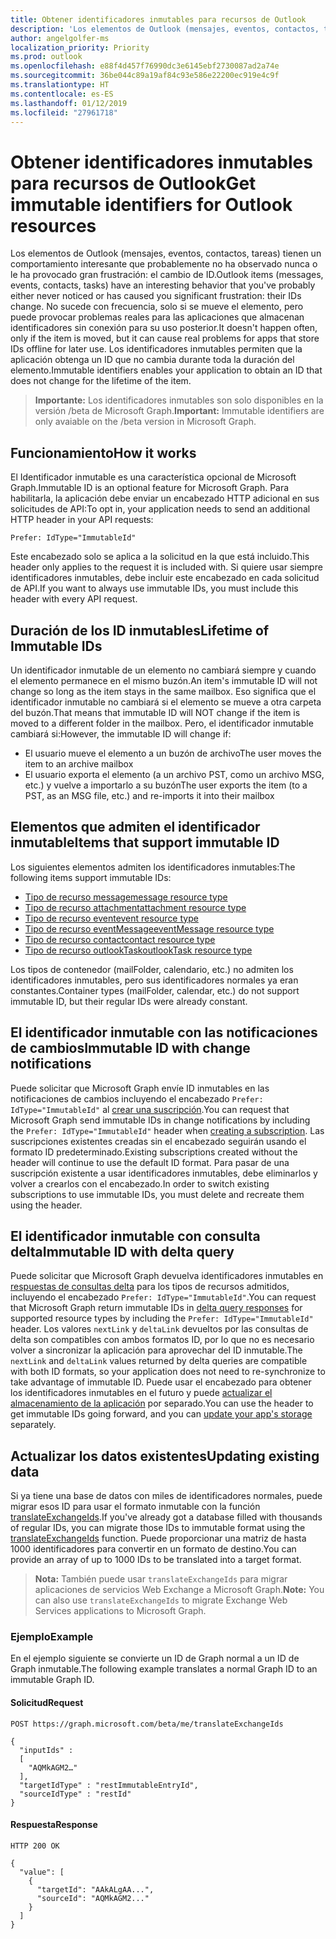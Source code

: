 ```yaml
---
title: Obtener identificadores inmutables para recursos de Outlook
description: 'Los elementos de Outlook (mensajes, eventos, contactos, tareas) tienen un comportamiento interesante que probablemente no ha observado nunca o le ha provocado gran frustración: el cambio de ID. No sucede con frecuencia, solo si se mueve el elemento, pero puede provocar problemas reales para las aplicaciones que almacenan identificadores sin conexión para su uso posterior. Los identificadores inmutables permiten que la aplicación obtenga un ID que no cambia durante toda la duración del elemento.'
author: angelgolfer-ms
localization_priority: Priority
ms.prod: outlook
ms.openlocfilehash: e88f4d457f76990dc3e6145ebf2730087ad2a74e
ms.sourcegitcommit: 36be044c89a19af84c93e586e22200ec919e4c9f
ms.translationtype: HT
ms.contentlocale: es-ES
ms.lasthandoff: 01/12/2019
ms.locfileid: "27961718"
---
```

# <a name="get-immutable-identifiers-for-outlook-resources"></a><span data-ttu-id="19c09-105">Obtener identificadores inmutables para recursos de Outlook</span><span class="sxs-lookup"><span data-stu-id="19c09-105">Get immutable identifiers for Outlook resources</span></span>

<span data-ttu-id="19c09-106">Los elementos de Outlook (mensajes, eventos, contactos, tareas) tienen un comportamiento interesante que probablemente no ha observado nunca o le ha provocado gran frustración: el cambio de ID.</span><span class="sxs-lookup"><span data-stu-id="19c09-106">Outlook items (messages, events, contacts, tasks) have an interesting behavior that you've probably either never noticed or has caused you significant frustration: their IDs change.</span></span> <span data-ttu-id="19c09-107">No sucede con frecuencia, solo si se mueve el elemento, pero puede provocar problemas reales para las aplicaciones que almacenan identificadores sin conexión para su uso posterior.</span><span class="sxs-lookup"><span data-stu-id="19c09-107">It doesn't happen often, only if the item is moved, but it can cause real problems for apps that store IDs offline for later use.</span></span> <span data-ttu-id="19c09-108">Los identificadores inmutables permiten que la aplicación obtenga un ID que no cambia durante toda la duración del elemento.</span><span class="sxs-lookup"><span data-stu-id="19c09-108">Immutable identifiers enables your application to obtain an ID that does not change for the lifetime of the item.</span></span>

> <span data-ttu-id="19c09-109">**Importante:** Los identificadores inmutables son solo disponibles en la versión /beta de Microsoft Graph.</span><span class="sxs-lookup"><span data-stu-id="19c09-109">**Important:** Immutable identifiers are only avaiable on the /beta version in Microsoft Graph.</span></span>

## <a name="how-it-works"></a><span data-ttu-id="19c09-110">Funcionamiento</span><span class="sxs-lookup"><span data-stu-id="19c09-110">How it works</span></span>

<span data-ttu-id="19c09-111">El Identificador inmutable es una característica opcional de Microsoft Graph.</span><span class="sxs-lookup"><span data-stu-id="19c09-111">Immutable ID is an optional feature for Microsoft Graph.</span></span> <span data-ttu-id="19c09-112">Para habilitarla, la aplicación debe enviar un encabezado HTTP adicional en sus solicitudes de API:</span><span class="sxs-lookup"><span data-stu-id="19c09-112">To opt in, your application needs to send an additional HTTP header in your API requests:</span></span>

```http
Prefer: IdType="ImmutableId"
```

<span data-ttu-id="19c09-113">Este encabezado solo se aplica a la solicitud en la que está incluido.</span><span class="sxs-lookup"><span data-stu-id="19c09-113">This header only applies to the request it is included with.</span></span> <span data-ttu-id="19c09-114">Si quiere usar siempre identificadores inmutables, debe incluir este encabezado en cada solicitud de API.</span><span class="sxs-lookup"><span data-stu-id="19c09-114">If you want to always use immutable IDs, you must include this header with every API request.</span></span>

## <a name="lifetime-of-immutable-ids"></a><span data-ttu-id="19c09-115">Duración de los ID inmutables</span><span class="sxs-lookup"><span data-stu-id="19c09-115">Lifetime of Immutable IDs</span></span>

<span data-ttu-id="19c09-116">Un identificador inmutable de un elemento no cambiará siempre y cuando el elemento permanece en el mismo buzón.</span><span class="sxs-lookup"><span data-stu-id="19c09-116">An item's immutable ID will not change so long as the item stays in the same mailbox.</span></span> <span data-ttu-id="19c09-117">Eso significa que el identificador inmutable no cambiará si el elemento se mueve a otra carpeta del buzón.</span><span class="sxs-lookup"><span data-stu-id="19c09-117">That means that immutable ID will NOT change if the item is moved to a different folder in the mailbox.</span></span> <span data-ttu-id="19c09-118">Pero, el identificador inmutable cambiará si:</span><span class="sxs-lookup"><span data-stu-id="19c09-118">However, the immutable ID will change if:</span></span>

- <span data-ttu-id="19c09-119">El usuario mueve el elemento a un buzón de archivo</span><span class="sxs-lookup"><span data-stu-id="19c09-119">The user moves the item to an archive mailbox</span></span>
- <span data-ttu-id="19c09-120">El usuario exporta el elemento (a un archivo PST, como un archivo MSG, etc.) y vuelve a importarlo a su buzón</span><span class="sxs-lookup"><span data-stu-id="19c09-120">The user exports the item (to a PST, as an MSG file, etc.) and re-imports it into their mailbox</span></span>

## <a name="items-that-support-immutable-id"></a><span data-ttu-id="19c09-121">Elementos que admiten el identificador inmutable</span><span class="sxs-lookup"><span data-stu-id="19c09-121">Items that support immutable ID</span></span>

<span data-ttu-id="19c09-122">Los siguientes elementos admiten los identificadores inmutables:</span><span class="sxs-lookup"><span data-stu-id="19c09-122">The following items support immutable IDs:</span></span>

- [<span data-ttu-id="19c09-123">Tipo de recurso message</span><span class="sxs-lookup"><span data-stu-id="19c09-123">message resource type</span></span>](/graph/api/resources/message?view=graph-rest-beta)
- [<span data-ttu-id="19c09-124">Tipo de recurso attachment</span><span class="sxs-lookup"><span data-stu-id="19c09-124">attachment resource type</span></span>](/graph/api/resources/attachment?view=graph-rest-beta)
- [<span data-ttu-id="19c09-125">Tipo de recurso event</span><span class="sxs-lookup"><span data-stu-id="19c09-125">event resource type</span></span>](/graph/api/resources/event?view=graph-rest-beta)
- [<span data-ttu-id="19c09-126">Tipo de recurso eventMessage</span><span class="sxs-lookup"><span data-stu-id="19c09-126">eventMessage resource type</span></span>](/graph/api/resources/eventmessage?view=graph-rest-beta)
- [<span data-ttu-id="19c09-127">Tipo de recurso contact</span><span class="sxs-lookup"><span data-stu-id="19c09-127">contact resource type</span></span>](/graph/api/resources/contact?view=graph-rest-beta)
- [<span data-ttu-id="19c09-128">Tipo de recurso outlookTask</span><span class="sxs-lookup"><span data-stu-id="19c09-128">outlookTask resource type</span></span>](/graph/api/resources/outlooktask?view=graph-rest-beta)

<span data-ttu-id="19c09-129">Los tipos de contenedor (mailFolder, calendario, etc.) no admiten los identificadores inmutables, pero sus identificadores normales ya eran constantes.</span><span class="sxs-lookup"><span data-stu-id="19c09-129">Container types (mailFolder, calendar, etc.) do not support immutable ID, but their regular IDs were already constant.</span></span>

## <a name="immutable-id-with-change-notifications"></a><span data-ttu-id="19c09-130">El identificador inmutable con las notificaciones de cambios</span><span class="sxs-lookup"><span data-stu-id="19c09-130">Immutable ID with change notifications</span></span>

<span data-ttu-id="19c09-131">Puede solicitar que Microsoft Graph envíe ID inmutables en las notificaciones de cambios incluyendo el encabezado `Prefer: IdType="ImmutableId"` al [crear una suscripción](/graph/api/subscription-post-subscriptions?view=graph-rest-beta).</span><span class="sxs-lookup"><span data-stu-id="19c09-131">You can request that Microsoft Graph send immutable IDs in change notifications by including the `Prefer: IdType="ImmutableId"` header when [creating a subscription](/graph/api/subscription-post-subscriptions?view=graph-rest-beta).</span></span> <span data-ttu-id="19c09-132">Las suscripciones existentes creadas sin el encabezado seguirán usando el formato ID predeterminado.</span><span class="sxs-lookup"><span data-stu-id="19c09-132">Existing subscriptions created without the header will continue to use the default ID format.</span></span> <span data-ttu-id="19c09-133">Para pasar de una suscripción existente a usar identificadores inmutables, debe eliminarlos y volver a crearlos con el encabezado.</span><span class="sxs-lookup"><span data-stu-id="19c09-133">In order to switch existing subscriptions to use immutable IDs, you must delete and recreate them using the header.</span></span>

## <a name="immutable-id-with-delta-query"></a><span data-ttu-id="19c09-134">El identificador inmutable con consulta delta</span><span class="sxs-lookup"><span data-stu-id="19c09-134">Immutable ID with delta query</span></span>

<span data-ttu-id="19c09-135">Puede solicitar que Microsoft Graph devuelva identificadores inmutables en [respuestas de consultas delta](delta-query-overview.md) para los tipos de recursos admitidos, incluyendo el encabezado `Prefer: IdType="ImmutableId"`.</span><span class="sxs-lookup"><span data-stu-id="19c09-135">You can request that Microsoft Graph return immutable IDs in [delta query responses](delta-query-overview.md) for supported resource types by including the `Prefer: IdType="ImmutableId"` header.</span></span> <span data-ttu-id="19c09-136">Los valores `nextLink` y `deltaLink` devueltos por las consultas de delta son compatibles con ambos formatos ID, por lo que no es necesario volver a sincronizar la aplicación para aprovechar del ID inmutable.</span><span class="sxs-lookup"><span data-stu-id="19c09-136">The `nextLink` and `deltaLink` values returned by delta queries are compatible with both ID formats, so your application does not need to re-synchronize to take advantage of immutable ID.</span></span> <span data-ttu-id="19c09-137">Puede usar el encabezado para obtener los identificadores inmutables en el futuro y puede [actualizar el almacenamiento de la aplicación](#updating-existing-data) por separado.</span><span class="sxs-lookup"><span data-stu-id="19c09-137">You can use the header to get immutable IDs going forward, and you can [update your app's storage](#updating-existing-data) separately.</span></span>

## <a name="updating-existing-data"></a><span data-ttu-id="19c09-138">Actualizar los datos existentes</span><span class="sxs-lookup"><span data-stu-id="19c09-138">Updating existing data</span></span>

<span data-ttu-id="19c09-139">Si ya tiene una base de datos con miles de identificadores normales, puede migrar esos ID para usar el formato inmutable con la función [translateExchangeIds](/graph/api/user-translateexchangeids?view=graph-rest-beta).</span><span class="sxs-lookup"><span data-stu-id="19c09-139">If you've already got a database filled with thousands of regular IDs, you can migrate those IDs to immutable format using the [translateExchangeIds](/graph/api/user-translateexchangeids?view=graph-rest-beta) function.</span></span> <span data-ttu-id="19c09-140">Puede proporcionar una matriz de hasta 1000 identificadores para convertir en un formato de destino.</span><span class="sxs-lookup"><span data-stu-id="19c09-140">You can provide an array of up to 1000 IDs to be translated into a target format.</span></span>

> <span data-ttu-id="19c09-141">**Nota:** También puede usar `translateExchangeIds` para migrar aplicaciones de servicios Web Exchange a Microsoft Graph.</span><span class="sxs-lookup"><span data-stu-id="19c09-141">**Note:** You can also use `translateExchangeIds` to migrate Exchange Web Services applications to Microsoft Graph.</span></span>

### <a name="example"></a><span data-ttu-id="19c09-142">Ejemplo</span><span class="sxs-lookup"><span data-stu-id="19c09-142">Example</span></span>

<span data-ttu-id="19c09-143">En el ejemplo siguiente se convierte un ID de Graph normal a un ID de Graph inmutable.</span><span class="sxs-lookup"><span data-stu-id="19c09-143">The following example translates a normal Graph ID to an immutable Graph ID.</span></span>

#### <a name="request"></a><span data-ttu-id="19c09-144">Solicitud</span><span class="sxs-lookup"><span data-stu-id="19c09-144">Request</span></span>

```http
POST https://graph.microsoft.com/beta/me/translateExchangeIds

{
  "inputIds" :
  [
    "AQMkAGM2…"
  ],
  "targetIdType" : "restImmutableEntryId",
  "sourceIdType" : "restId"
}
```

#### <a name="response"></a><span data-ttu-id="19c09-145">Respuesta</span><span class="sxs-lookup"><span data-stu-id="19c09-145">Response</span></span>

```http
HTTP 200 OK

{
  "value": [
    {
      "targetId": "AAkALgAA...",
      "sourceId": "AQMkAGM2..."
    }
  ]
}
```
